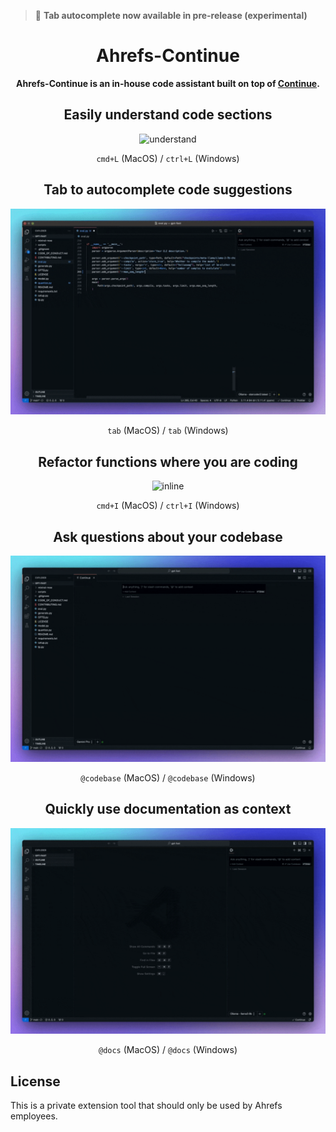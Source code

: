 > 🎉 **Tab autocomplete now available in pre-release (experimental)**

<h1 align="center">Ahrefs-Continue</h1>

<div align="center">

**Ahrefs-Continue is an in-house code assistant built on top of [Continue](https://continue.dev/docs).**

</div>


<div align="center">

## Easily understand code sections

![understand](docs/static/img/understand.gif)

`cmd+L` (MacOS) / `ctrl+L` (Windows)

## Tab to autocomplete code suggestions

![autocomplete](docs/static/img/autocomplete.gif)

`tab` (MacOS) / `tab` (Windows)

## Refactor functions where you are coding

![inline](docs/static/img/inline.gif)

`cmd+I` (MacOS) / `ctrl+I` (Windows)

## Ask questions about your codebase

![codebase](docs/static/img/codebase.gif)

`@codebase` (MacOS) / `@codebase` (Windows)

## Quickly use documentation as context

![docs](docs/static/img/docs.gif)

`@docs` (MacOS) / `@docs` (Windows)

</div>

## License

This is a private extension tool that should only be used by Ahrefs employees.
